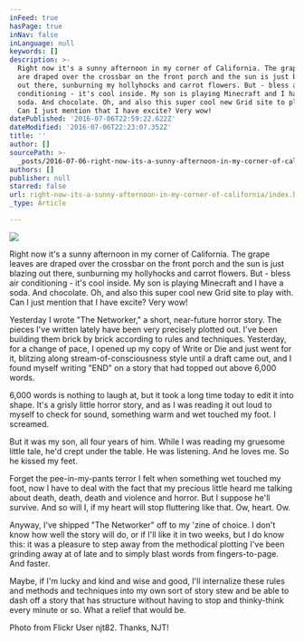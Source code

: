 ```yaml
---
inFeed: true
hasPage: true
inNav: false
inLanguage: null
keywords: []
description: >-
  Right now it's a sunny afternoon in my corner of California. The grape leaves
  are draped over the crossbar on the front porch and the sun is just blazing
  out there, sunburning my hollyhocks and carrot flowers. But - bless air
  conditioning - it's cool inside. My son is playing Minecraft and I have a
  soda. And chocolate. Oh, and also this super cool new Grid site to play with.
  Can I just mention that I have excite? Very wow! 
datePublished: '2016-07-06T22:59:22.622Z'
dateModified: '2016-07-06T22:23:07.352Z'
title: ''
author: []
sourcePath: >-
  _posts/2016-07-06-right-now-its-a-sunny-afternoon-in-my-corner-of-california.md
authors: []
publisher: null
starred: false
url: right-now-its-a-sunny-afternoon-in-my-corner-of-california/index.html
_type: Article

---
```

![](https://the-grid-user-content.s3-us-west-2.amazonaws.com/01f6e5df-20ed-40c3-b0d8-22021f576114.jpg)

Right now it's a sunny afternoon in my corner of California. The grape leaves are draped over the crossbar on the front porch and the sun is just blazing out there, sunburning my hollyhocks and carrot flowers. But - bless air conditioning - it's cool inside. My son is playing Minecraft and I have a soda. And chocolate. Oh, and also this super cool new Grid site to play with. Can I just mention that I have excite? Very wow! 

Yesterday I wrote "The Networker," a short, near-future horror story. The pieces I've written lately have been very precisely plotted out. I've been building them brick by brick according to rules and techniques. Yesterday, for a change of pace, I opened up my copy of Write or Die and just went for it, blitzing along stream-of-consciousness style until a draft came out, and I found myself writing "END" on a story that had topped out above 6,000 words.

6,000 words is nothing to laugh at, but it took a long time today to edit it into shape. It's a grisly little horror story, and as I was reading it out loud to myself to check for sound, something warm and wet touched my foot. I screamed.

But it was my son, all four years of him. While I was reading my gruesome little tale, he'd crept under the table. He was listening. And he loves me. So he kissed my feet.

Forget the pee-in-my-pants terror I felt when something wet touched my foot, now I have to deal with the fact that my precious little heard me talking about death, death, death and violence and horror. But I suppose he'll survive. And so will I, if my heart will stop fluttering like that. Ow, heart. Ow.

Anyway, I've shipped "The Networker" off to my 'zine of choice. I don't know how well the story will do, or if I'll like it in two weeks, but I do know this: it was a pleasure to step away from the methodical plotting I've been grinding away at of late and to simply blast words from fingers-to-page. And faster.

Maybe, if I'm lucky and kind and wise and good, I'll internalize these rules and methods and techniques into my own sort of story stew and be able to dash off a story that has structure without having to stop and thinky-think every minute or so. What a relief that would be.

Photo from Flickr User njt82\. Thanks, NJT!